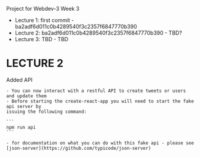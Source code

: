 Project for Webdev-3
Week 3
- Lecture 1: first commit - ba2adf6d011c0b4289540f3c2357f6847770b390
- Lecture 2: ba2adf6d011c0b4289540f3c2357f6847770b390 - TBD?
- Lecture 3: TBD - TBD

# LECTURE 2

Added API

    - You can now interact with a restful API to create tweets or users and update them
    - Before starting the create-react-app you will need to start the fake api server by
    issuing the following command:

    ```
    npm run api
    ```

    - for documentation on what you can do with this fake api - please see [json-server](https://github.com/typicode/json-server)


